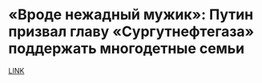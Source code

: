 # «Вроде нежадный мужик»: Путин призвал главу «Сургутнефтегаза» поддержать многодетные семьи



[LINK](https://varlamov.ru/4277145.html)